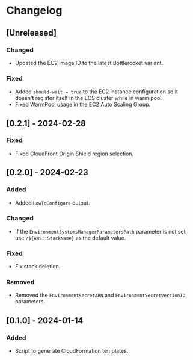 # Changelog

## [Unreleased]
### Changed
- Updated the EC2 image ID to the latest Bottlerocket variant.

### Fixed
- Added `should-wait = true` to the EC2 instance configuration so it doesn't register itself in the ECS cluster while in warm pool.
- Fixed WarmPool usage in the EC2 Auto Scaling Group.

## [0.2.1] - 2024-02-28
### Fixed
- Fixed CloudFront Origin Shield region selection.

## [0.2.0] - 2024-02-23
### Added
- Added `HowToConfigure` output.

### Changed
- If the `EnvironmentSystemsManagerParametersPath` parameter is not set, use `/${AWS::StackName}` as the default value.

### Fixed
- Fix stack deletion.

### Removed
- Removed the `EnvironmentSecretARN` and `EnvironmentSecretVersionID` parameters.

## [0.1.0] - 2024-01-14
### Added
- Script to generate CloudFormation templates.
